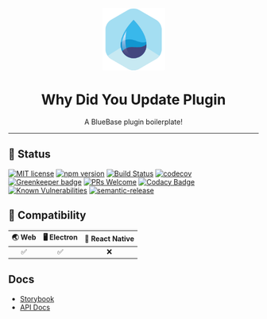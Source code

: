 <div align="center">
	<img width=125 height=125 src="assets/common/logo.png">
  <h1>
		Why Did You Update Plugin
	</h1>
  <p>A BlueBase plugin boilerplate!</p>
</div>

<hr />

## 🎊 Status

[![MIT license](https://img.shields.io/badge/license-MIT-brightgreen.svg)](http://opensource.org/licenses/MIT)
[![npm version](https://img.shields.io/npm/v/@bluebase/plugin-why-did-you-update.svg?style=flat)](https://npmjs.org/package/@bluebase/plugin-why-did-you-update "View this project on npm")
[![Build Status](https://travis-ci.com/BlueBaseJS/plugin-why-did-you-update.svg?branch=master)](https://travis-ci.com/BlueBaseJS/plugin-why-did-you-update)
[![codecov](https://codecov.io/gh/BlueBaseJS/plugin-why-did-you-update/branch/master/graph/badge.svg)](https://codecov.io/gh/BlueBaseJS/plugin-why-did-you-update)
[![Greenkeeper badge](https://badges.greenkeeper.io/BlueBaseJS/plugin-why-did-you-update.svg)](https://greenkeeper.io/) [![PRs Welcome](https://img.shields.io/badge/PRs-welcome-brightgreen.svg)](https://github.com/BlueBaseJS/plugin-why-did-you-update/blob/master/CONTRIBUTING.md)
[![Codacy Badge](https://api.codacy.com/project/badge/Grade/3c79162871414b6aa7c15d1a423adeca)](https://www.codacy.com/app/BlueBaseJS/plugin-why-did-you-update?utm_source=github.com&amp;utm_medium=referral&amp;utm_content=BlueBaseJS/plugin-why-did-you-update&amp;utm_campaign=Badge_Grade)
[![Known Vulnerabilities](https://snyk.io/test/github/BlueBaseJS/plugin-why-did-you-update/badge.svg)](https://snyk.io/test/github/BlueBaseJS/plugin-why-did-you-update)
[![semantic-release](https://img.shields.io/badge/%20%20%F0%9F%93%A6%F0%9F%9A%80-semantic--release-e10079.svg)](https://github.com/semantic-release/semantic-release)

## 🤝 Compatibility

| 🌏 Web | 🖥 Electron | 📱 React Native |
| :---: | :--------: | :------------: |
|✅|✅|❌|

## Docs

- [Storybook](https://BlueBaseJS.github.io/plugin-why-did-you-update/storybook/)
- [API Docs](https://BlueBaseJS.github.io/plugin-why-did-you-update/)
